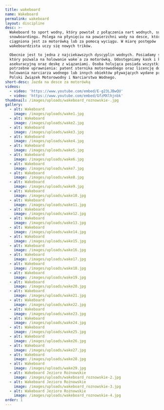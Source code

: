 ```yaml
---
title: wakeboard
name: Wakeboard
permalink: wakeboard
layout: discipline
desc: >-
  Wakeboard to sport wodny, który powstał z połączenia nart wodnych, surfingu i
  snowboardingu. Polega na płynięciu na powierzchni wody na desce, która
  ciągniona jest za motorówką lub za pomocą wyciągu. W miarę postępów
  wakeboardzista uczy się nowych trików.

  Obecnie jest to jedna z najciekawszych dyscyplin wodnych. Posiadamy sprzęt,
  który pozwala na holowanie wake`a za motorówką. Udostępniamy kask i kamizelkę
  asekuracyjną oraz deskę z wiązaniami. Osoba holująca posiada wszystkie
  potrzebne uprawnienia: patent sternika motorowodnego oraz licencję do
  holowania narciarza wodnego lub innych obiektów pływających wydane przez
  Polski Związek Motorowodny i Narciarstwa Wodnego.
short-desc: Jazda na desce za motorówką
videos:
  - video: 'https://www.youtube.com/embed/E-g23LJBwQU'
  - video: 'https://www.youtube.com/embed/GfzMXlhjnbk'
thumbnail: /images/uploads/wakeboard_roznowskie-.jpg
gallery:
  - alt: Wakeboard
    image: /images/uploads/wake1.jpg
  - alt: Wakeboard
    image: /images/uploads/wake2.jpg
  - alt: Wakeboard
    image: /images/uploads/wake3.jpg
  - alt: Wakeboard
    image: /images/uploads/wake4.jpg
  - alt: Wakeboard
    image: /images/uploads/wake5.jpg
  - alt: Wakeboard
    image: /images/uploads/wake6.jpg
  - alt: Wakeboard
    image: /images/uploads/wake7.jpg
  - alt: Wakeboard
    image: /images/uploads/wake8.jpg
  - alt: Wakeboard
    image: /images/uploads/wake9.jpg
  - alt: Wakeboard
    image: /images/uploads/wake10.jpg
  - alt: Wakeboard
    image: /images/uploads/wake11.jpg
  - alt: Wakeboard
    image: /images/uploads/wake12.jpg
  - alt: Wakeboard
    image: /images/uploads/wake13.jpg
  - alt: Wakeboard
    image: /images/uploads/wake14.jpg
  - alt: Wakeboard
    image: /images/uploads/wake15.jpg
  - alt: Wakeboard
    image: /images/uploads/wake16.jpg
  - alt: Wakeboard
    image: /images/uploads/wake17.jpg
  - alt: Wakeboard
    image: /images/uploads/wake18.jpg
  - alt: Wakeboard
    image: /images/uploads/wake19.jpg
  - alt: Wakeboard
    image: /images/uploads/wake20.jpg
  - alt: Wakeboard
    image: /images/uploads/wake21.jpg
  - alt: Wakeboard
    image: /images/uploads/wake22.jpg
  - alt: Wakeboard
    image: /images/uploads/wake23.jpg
  - alt: Wakeboard
    image: /images/uploads/wake24.jpg
  - alt: Wakeboard
    image: /images/uploads/wake25.jpg
  - alt: Wakeboard
    image: /images/uploads/wake26.jpg
  - alt: Wakeboard
    image: /images/uploads/wake27.jpg
  - alt: Wakeboard
    image: /images/uploads/wake28.jpg
  - alt: Wakeboard
    image: /images/uploads/wake29.jpg
  - alt: Wakeboard Jezioro Rożnowskie
    image: /images/uploads/wakeboard_roznowskie-2.jpg
  - alt: Wakeboard Jezioro Rożnowskie
    image: /images/uploads/wakeboard_roznowskie-3.jpg
  - alt: Wakeboard Jezioro Rożnowskie
    image: /images/uploads/wakeboard_roznowskie-4.jpg
order: 1
---
```



